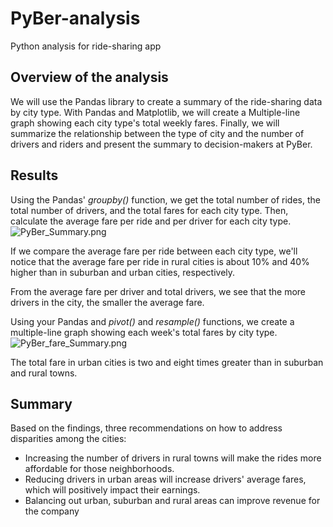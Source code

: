 # PyBer-analysis
Python analysis for ride-sharing app

## Overview of the analysis

 We will use the Pandas library to create a summary of the ride-sharing data by city type. With Pandas and Matplotlib, we will create a Multiple-line graph showing each city type's total weekly fares. Finally, we will summarize the relationship between the type of city and the number of drivers and riders and present the summary to decision-makers at PyBer.

## Results

Using the Pandas' *groupby()* function, we get the total number of rides, the total number of drivers, and the total fares for each city type. Then, calculate the average fare per ride and per driver for each city type.
![PyBer_Summary.png]()

If we compare the average fare per ride between each city type, we'll notice that the average fare per ride in rural cities is about 10% and 40% higher than in suburban and urban cities, respectively.

From the average fare per driver and total drivers, we see that the more drivers in the city, the smaller the average fare.

 Using your Pandas and *pivot()* and *resample()* functions, we create a multiple-line graph showing each week's total fares by city type.
![PyBer_fare_Summary.png]()

The total fare in urban cities is two and eight times greater than in suburban and rural towns. 

## Summary

Based on the findings, three recommendations on how to address disparities among the cities:
- Increasing the number of drivers in rural towns will make the rides more affordable for those neighborhoods.
- Reducing drivers in urban areas will increase drivers' average fares, which will positively impact their earnings.
- Balancing out urban, suburban and rural areas can improve revenue for the company 